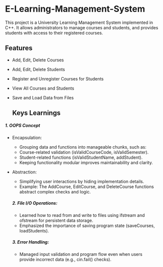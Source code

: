 # E-Learning-Management-System

This project is a University Learning Management System implemented in C++. It allows administrators to manage courses and students, and provides students with access to their registered courses.

## Features

- Add, Edit, Delete Courses
- Add, Edit, Delete Students
- Register and Unregister Courses for Students
- View All Courses and Students
- Save and Load Data from Files

  ## Keys Learnings

##### 1. OOPS Concept
- Encapsulation:
  - Grouping data and functions into manageable chunks, such as:
  - Course-related validation (isValidCourseCode, isValidSemester).
  - Student-related functions (isValidStudentName, addStudent).
  - Keeping functionality modular improves maintainability and clarity.
- Abstraction:
    - Simplifying user interactions by hiding implementation details.
    - Example: The AddCourse, EditCourse, and DeleteCourse functions abstract complex checks and logic.

  ##### 2. File I/O Operations:
  - Learned how to read from and write to files using ifstream and ofstream for persistent data storage.
  - Emphasized the importance of saving program state (saveCourses, loadStudents).

  ##### 3. Error Handling:
  - Managed input validation and program flow even when users provide incorrect data (e.g., cin.fail() checks).
